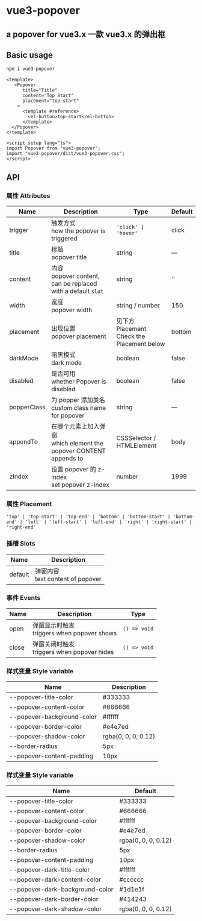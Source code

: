 # vue3-popover

## a popover for vue3.x 一款 vue3.x 的弹出框

## Basic usage

```html
npm i vue3-popover
```

```
<template>
   <Popover
      title="Title"
      content="Top Start"
      placement="top-start"
    >
      <template #reference>
        <el-button>top-start</el-button>
      </template>
  </Popover>
</template>

<script setup lang="ts">
import Popover from "vue3-popover";
import "vue3-popover/dist/vue3-popover.css";
</script>
```

## API

### 属性 Attributes

| Name        | Description                                                            | Type                                           | Default |
| ----------- | ---------------------------------------------------------------------- | ---------------------------------------------- | ------- |
| trigger     | 触发方式<br /> how the popover is triggered                            | `'click' \| 'hover'`                           | click   |
| title       | 标题<br />popover title                                                | string                                         | —       |
| content     | 内容<br />popover content, can be replaced with a default `slot`       | string                                         | ''      |
| width       | 宽度<br />popover width                                                | string / number                                | 150     |
| placement   | 出现位置<br />popover placement                                        | 见下方 Placement<br/>Check the Placement below | bottom  |
| darkMode    | 暗黑模式<br />dark mode                                                | boolean                                        | false   |
| disabled    | 是否可用<br />whether Popover is disabled                              | boolean                                        | false   |
| popperClass | 为 popper 添加类名<br />custom class name for popover                  | string                                         | —       |
| appendTo    | 在哪个元素上加入弹窗<br />which element the popover CONTENT appends to | CSSSelector / HTMLElement                      | body    |
| zIndex      | 设置 popover 的 z-index<br />set popover z-index                       | number                                         | 1999    |

### 属性 Placement

`'top' | 'top-start' | 'top-end' | 'bottom' | 'bottom-start' | 'bottom-end' | 'left' | 'left-start' | 'left-end' | 'right' | 'right-start' | 'right-end'`

### 插槽 Slots

| Name    | Description                           |
| ------- | ------------------------------------- |
| default | 弹窗内容<br />text content of popover |

### 事件 Events

| Name  | Description                                     | Type         |
| ----- | ----------------------------------------------- | ------------ |
| open  | 弹窗显示时触发<br />triggers when popover shows | `() => void` |
| close | 弹窗关闭时触发<br />triggers when popover hides | `() => void` |

### 样式变量 Style variable

| Name                       | Description         |
| -------------------------- | ------------------- |
| --popover-title-color      | #333333             |
| --popover-content-color    | #666666             |
| --popover-background-color | #ffffff             |
| --popover-border-color     | #e4e7ed             |
| --popover-shadow-color     | rgba(0, 0, 0, 0.12) |
| --border-radius            | 5px                 |
| --popover-content-padding  | 10px                |

### 样式变量 Style variable

| Name                            | Default         |
| ------------------------------- | ------------------- |
| --popover-title-color           | #333333             |
| --popover-content-color         | #666666             |
| --popover-background-color      | #ffffff             |
| --popover-border-color          | #e4e7ed             |
| --popover-shadow-color          | rgba(0, 0, 0, 0.12) |
| --border-radius                 | 5px                 |
| --popover-content-padding       | 10px                |
| --popover-dark-title-color      | #ffffff             |
| --popover-dark-content-color    | #cccccc             |
| --popover-dark-background-color | #1d1e1f             |
| --popover-dark-border-color     | #414243             |
| --popover-dark-shadow-color     | rgba(0, 0, 0, 0.12) |
